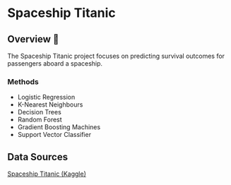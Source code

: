 # Spaceship Titanic

## Overview 🚀
The Spaceship Titanic project focuses on predicting survival outcomes for passengers aboard a spaceship.

### Methods

- Logistic Regression
- K-Nearest Neighbours
- Decision Trees
- Random Forest
- Gradient Boosting Machines
- Support Vector Classifier

## Data Sources

[Spaceship Titanic (Kaggle)](https://www.kaggle.com/competitions/spaceship-titanic)
